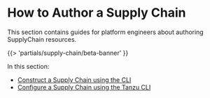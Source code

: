 # How to Author a Supply Chain

This section contains guides for platform engineers about authoring SupplyChain resources.

{{> 'partials/supply-chain/beta-banner' }}

In this section:

- [Construct a Supply Chain using the CLI](./construct-with-cli.hbs.md)
- [Configure a Supply Chain using the Tanzu CLI](./configure.hbs.md)